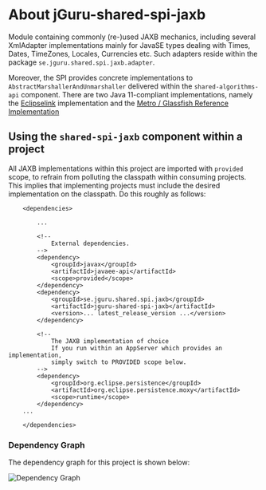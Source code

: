 # About jGuru-shared-spi-jaxb

Module containing commonly (re-)used JAXB mechanics, including several XmlAdapter implementations
mainly for JavaSE types dealing with Times, Dates, TimeZones, Locales, Currencies etc.
Such adapters reside within the package `se.jguru.shared.spi.jaxb.adapter`. 

Moreover, the SPI provides concrete implementations to `AbstractMarshallerAndUnmarshaller` delivered 
within the `shared-algorithms-api` component. There are two Java 11-compliant implementations, namely
the [Eclipselink](http://www.eclipse.org/eclipselink/#moxy) implementation and the 
[Metro / Glassfish Reference Implementation](https://javaee.github.io/metro/)

## Using the `shared-spi-jaxb` component within a project

All JAXB implementations within this project are imported with `provided` scope, to refrain from 
polluting the classpath within consuming projects. This implies that implementing projects must include 
the desired implementation on the classpath. Do this roughly as follows:

        <dependencies>
        
            ...
    
            <!--
                External dependencies.
            -->
            <dependency>
                <groupId>javax</groupId>
                <artifactId>javaee-api</artifactId>
                <scope>provided</scope>
            </dependency>
            <dependency>
                <groupId>se.jguru.shared.spi.jaxb</groupId>
                <artifactId>jguru-shared-spi-jaxb</artifactId>
                <version>... latest_release_version ...</version>
            </dependency>
            
            <!-- 
                The JAXB implementation of choice
                If you run within an AppServer which provides an implementation, 
                simply switch to PROVIDED scope below. 
            -->
            <dependency>
                <groupId>org.eclipse.persistence</groupId>
                <artifactId>org.eclipse.persistence.moxy</artifactId>
                <scope>runtime</scope>
            </dependency>
        ...
        
        </dependencies>    

### Dependency Graph

The dependency graph for this project is shown below:

![Dependency Graph](./images/dependency_graph.png)